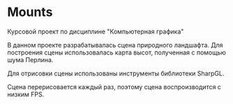 # Mounts
Курсовой проект по дисциплине "Компьютерная графика"

В данном проекте разрабатывалась сцена природного ландшафта.
Для построения сцены использовалась карта высот, полученная с помощью шума Перлина.

Для отрисовки сцены использованы инструменты библиотеки SharpGL.

Сцена перерисовается каждый раз, поэтому сцена воспроизводится с низким FPS.
